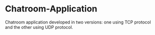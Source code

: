 # Chatroom-Application
Chatroom application developed in two versions: one using TCP protocol and the other using UDP protocol.
